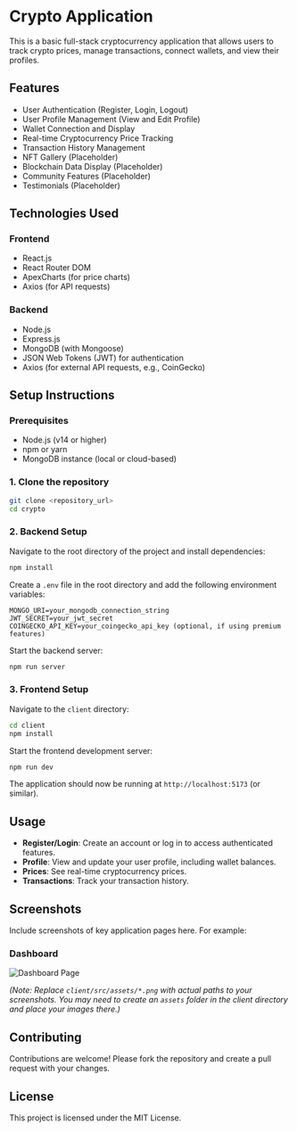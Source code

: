 # Crypto Application

This is a basic full-stack cryptocurrency application that allows users to track crypto prices, manage transactions, connect wallets, and view their profiles.

## Features

- User Authentication (Register, Login, Logout)
- User Profile Management (View and Edit Profile)
- Wallet Connection and Display
- Real-time Cryptocurrency Price Tracking
- Transaction History Management
- NFT Gallery (Placeholder)
- Blockchain Data Display (Placeholder)
- Community Features (Placeholder)
- Testimonials (Placeholder)

## Technologies Used

### Frontend
- React.js
- React Router DOM
- ApexCharts (for price charts)
- Axios (for API requests)

### Backend
- Node.js
- Express.js
- MongoDB (with Mongoose)
- JSON Web Tokens (JWT) for authentication
- Axios (for external API requests, e.g., CoinGecko)

## Setup Instructions

### Prerequisites
- Node.js (v14 or higher)
- npm or yarn
- MongoDB instance (local or cloud-based)

### 1. Clone the repository
```bash
git clone <repository_url>
cd crypto
```

### 2. Backend Setup
Navigate to the root directory of the project and install dependencies:
```bash
npm install
```

Create a `.env` file in the root directory and add the following environment variables:
```
MONGO_URI=your_mongodb_connection_string
JWT_SECRET=your_jwt_secret
COINGECKO_API_KEY=your_coingecko_api_key (optional, if using premium features)
```

Start the backend server:
```bash
npm run server
```

### 3. Frontend Setup
Navigate to the `client` directory:
```bash
cd client
npm install
```

Start the frontend development server:
```bash
npm run dev
```

The application should now be running at `http://localhost:5173` (or similar).

## Usage

- **Register/Login**: Create an account or log in to access authenticated features.
- **Profile**: View and update your user profile, including wallet balances.
- **Prices**: See real-time cryptocurrency prices.
- **Transactions**: Track your transaction history.

## Screenshots

Include screenshots of key application pages here. For example:

### Dashboard
![Dashboard Page](https://github.com/user-attachments/assets/b05c094b-aa3c-4280-ba60-b9ebfc2e1290)


*(Note: Replace `client/src/assets/*.png` with actual paths to your screenshots. You may need to create an `assets` folder in the client directory and place your images there.)*

## Contributing

Contributions are welcome! Please fork the repository and create a pull request with your changes.

## License

This project is licensed under the MIT License.
